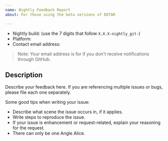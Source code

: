 ```yaml
---
name: Nightly Feedback Report
about: For those using the beta versions of DDTAR

---
```


* Nightly build: (use the 7 digits that follow `X.X.X-nightly_git-`)
* Platform: 
* Contact email address:
> Note: Your email address is for if you don't receive notifications through GitHub.

## Description
Describe your feedback here. If you are referencing multiple issues or bugs, please file each one separately.

Some good tips when writing your issue:
- Describe what scene the issue occurs in, if it applies.
- Write steps to reproduce the issue.
- If your issue is enhancement or request-related, explain your reasoning for the request.
- There can only be one Angle Alice.

